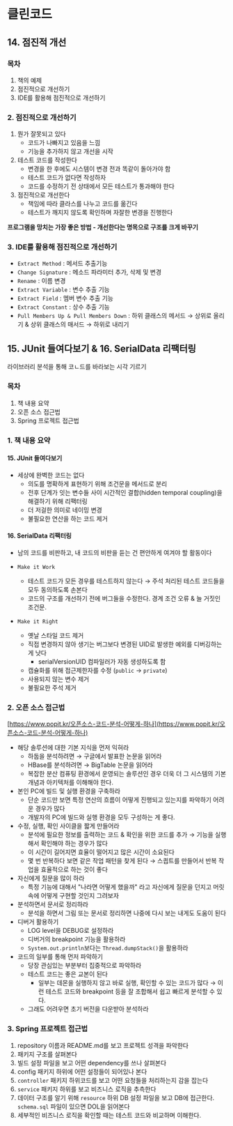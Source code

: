# 클린코드

## 14. 점진적 개선

### 목차

1. 책의 예제
2. 점진적으로 개선하기
3. IDE를 활용해 점진적으로 개선하기

### 2. 점진적으로 개선하기

1. 뭔가 잘못되고 있다
   - 코드가 나빠지고 있음을 느낌
   - 기능을 추가하지 않고 개선을 시작
2. 테스트 코드를 작성한다
   - 변경을 한 후에도 시스템이 변경 전과 똑같이 돌아가야 함
   - 테스트 코드가 없다면 작성하자
   - 코드를 수정하기 전 상태에서 모든 테스트가 통과해야 한다
3. 점진적으로 개선한다
   - 책임에 따라 클라스를 나누고 코드를 옮긴다
   - 테스트가 깨지지 않도록 확인하며 자잘한 변경을 진행한다

**프로그램을 망치는 가장 좋은 방법 - 개선한다는 명목으로 구조를 크게 바꾸기**

### 3. IDE를 활용해 점진적으로 개선하기

- `Extract Method` : 메서드 추출기능
- `Change Signature` : 메소드 파라미터 추가, 삭제 및 변경
- `Rename` : 이름 변경
- `Extract Variable` : 변수 추출 기능
- `Extract Field` : 멤버 변수 추출 기능
- `Extract Constant` : 상수 추출 기능
- `Pull Members Up & Pull Members Down` : 하위 클래스의 메서드 → 상위로 올리기 & 상위 클래스의 매서드 → 하위로 내리기

## 15. JUnit 들여다보기 & 16. SerialData 리팩터링

라이브러리 분석을 통해 코ㄴ드를 바라보는 시각 기르기

### 목차

1. 책 내용 요약
2. 오픈 소스 접근법
3. Spring 프로젝트 접근법

### 1. 책 내용 요약

#### 15. JUnit 들여다보기

- 세상에 완벽한 코드는 없다
  - 의도를 명확하게 표현하기 위해 조건문을 메서드로 분리
  - 전후 단계가 잇는 변수들 사이 시간적인 결합(hidden temporal coupling)을 해결하기 위해 리팩터링
  - 더 저걸한 의미로 네이밍 변경
  - 불필요한 연산을 하는 코드 제거

#### 16. SerialData 리팩터링

- 남의 코드를 비판하고, 내 코드의 비판을 듣는 건 편안하게 여겨야 할 활동이다
- `Make it Work`

  - 테스트 코드가 모든 경우를 테스트하지 않는다 → 주석 처리된 테스트 코드들을 모두 동의하도록 손본다
  - 코드의 구조를 개선하기 전에 버그들을 수정한다. 경계 조건 오류 & 늘 거짓인 조건문.

- `Make it Right`
  - 옛날 스타일 코드 제거
  - 직접 변경하지 않아 생기는 버그보다 변경된 UID로 발생한 예외를 디버깅하는 게 낫다
    - serialVersionUID 컴파일러가 자동 생성하도록 함
  - 캡슐화를 위해 접근제한자를 수정 (`public` → `private`)
  - 사용되지 않는 변수 제거
  - 불필요한 주석 제거

### 2. 오픈 소스 접근법

[https://www.popit.kr/오픈소스-코드-분석-어떻게-하나](https://www.popit.kr/오픈소스-코드-분석-어떻게-하나)

- 해당 솔루션에 대한 기본 지식을 먼저 익혀라
  - 하둡을 분석하려면 → 구글에서 발표한 논문을 읽어라
  - HBase를 분석하려면 → BigTable 논문을 읽어라
  - 복잡한 분산 컴퓨팅 환경에서 운영되는 솔루션인 경우 더욱 더 그 시스템의 기본 개념과 아키텍처를 이해해야 한다.
- 본인 PC에 빌드 및 실행 환경을 구축하라
  - 단순 코드만 보면 특정 연산의 흐름이 어떻게 진행되고 있는지를 파악하기 어려운 경우가 많다
  - 개발자의 PC에 빌드와 실행 환경을 모두 구성하는 게 좋다.
- 수정, 실행, 확인 사이클을 짧게 만들어라
  - 분석에 필요한 정보를 출력하는 코드 & 확인을 위한 코드를 추가 → 기능을 실행해서 확인해야 하는 경우가 많다
  - 이 시간이 길어지면 효율이 떨어지고 많은 시간이 소요된다
  - 몇 번 반복하다 보면 같은 작업 패턴을 찾게 된다 → 스킙트를 만들어서 반복 작업을 효율적으로 하는 것이 좋다
- 자신에게 질문을 많이 하라
  - 특정 기능에 대해서 "나라면 어떻게 했을까" 라고 자신에게 질문을 던지고 머릿속에 어떻게 구현할 것인지 그려보자
- 분석하면서 문서로 정리하라
  - 분석을 하면서 그림 또는 문서로 정리하면 나중에 다시 보는 내게도 도움이 된다
- 디버거 활용하기
  - LOG level을 DEBUG로 설정하라
  - 디버거의 breakpoint 기능을 활용하라
  - `System.out.println`보다는 `Thread.dumpStack()`을 활용하라
- 코드의 일부를 통해 먼저 파악하기
  - 당장 관심있는 부분부터 집중적으로 파악하라
  - 테스트 코드는 좋은 교본이 된다
    - 일부는 데몬을 실행하지 않고 바로 실행, 확인할 수 있는 코드가 많다 → 이런 테스트 코드와 breakpoint 등을 잘 조합해서 쉽고 빠르게 분석할 수 있다.
  - 그래도 어려우면 초기 버전을 다운받아 분석하라

### 3. Spring 프로젝트 접근법

1. repository 이름과 README.md를 보고 프로젝트 성격을 파악한다
2. 패키지 구조를 살펴본다
3. 빌드 설정 파일을 보고 어떤 dependency를 쓰나 살펴본다
4. config 패키지 하위에 어떤 설정들이 되어있나 본다
5. `controller` 패키지 하위코드를 보고 어떤 요청들을 처리하는지 감을 잡는다
6. `service` 패키지 하위를 보고 비즈니스 로직을 추측한다
7. 데이터 구조를 알기 위해 `resource` 하위 DB 설정 파일을 보고 DB에 접근한다. `schema.sql` 파일이 있으면 DOL을 읽어본다
8. 세부적인 비즈니스 로직을 확인할 때는 테스트 코드와 비교하며 이해한다.
